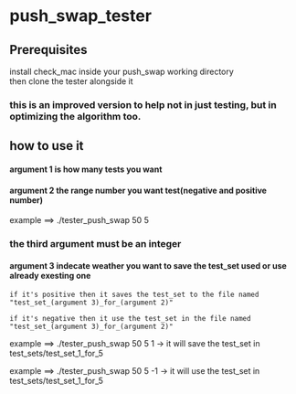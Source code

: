 # push_swap_tester
## Prerequisites

install check_mac inside your push_swap working directory  
then clone the tester alongside it  
### this is an improved version to help not in just testing, but in optimizing the algorithm too.

## how to use it

#### argument 1 is how many tests you want  
#### argument 2 the range number you want test(negative and positive number)  

example ==> ./tester_push_swap 50 5  

### the third argument must be an integer
#### argument 3 indecate weather you want to save the test_set used or use already exesting one
	if it's positive then it saves the test_set to the file named "test_set_(argument 3)_for_(argument 2)"

	if it's negative then it use the test_set in the file named "test_set_(argument 3)_for_(argument 2)"

example ==> ./tester_push_swap 50 5 1 -> it will save the test_set in test_sets/test_set_1_for_5  

example ==> ./tester_push_swap 50 5 -1 -> it will use the test_set in test_sets/test_set_1_for_5  
